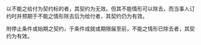 以不能之给付为契约标的者，其契约为无效。但其不能情形可以除去，而当事人订约时并预期于不能之情形除去后为给付者，其契约仍为有效。

附停止条件或始期之契约，于条件成就或期限届至前，不能之情形已除去者，其契约为有效。